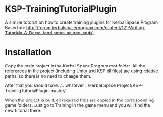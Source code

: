 KSP-TrainingTutorialPlugin
==========================

A simple tutorial on how to create training plugins for Kerbal Space Program
Based on: http://forum.kerbalspaceprogram.com/content/121-Writing-Tutorials-A-Demo-(and-some-source-code)

Installation
============

Copy the main project in the Kerbal Space Program root folder. All the references in the project (including Unity and KSP dll files) are using relative paths, so there is no need to change them. 

After that you should have: /.. whatever ../Kerbal Space Project/KSP-TrainingTutorialPlugin-master/

When the project is built, all required files are copied in the corresponding game folders. Just go to Training in the game menu and you will find the new tutorial there.
